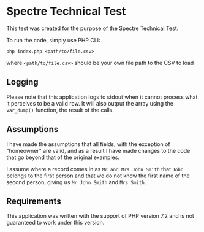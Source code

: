 # Spectre Technical Test

This test was created for the purpose of the Spectre Technical Test.

To run the code, simply use PHP CLI:

`php index.php <path/to/file.csv>`

where `<path/to/file.csv>` should be your own file path to the CSV to load

## Logging

Please note that this application logs to stdout when it cannot process what it perceives to be a valid
row. It will also output the array using the `var_dump()` function, the result of the calls.
 

## Assumptions

I have made the assumptions that all fields, with the exception of "homeowner" are valid, and
as a result I have made changes to the code that go beyond that of the original examples.

I assume where a record comes in as `Mr and Mrs John Smith` that `John` belongs to the first person
and that we do not know the first name of the second person, giving us `Mr John Smith` and `Mrs Smith`.

## Requirements

This application was written with the support of PHP version 7.2 and is not guaranteed to 
work under this version.